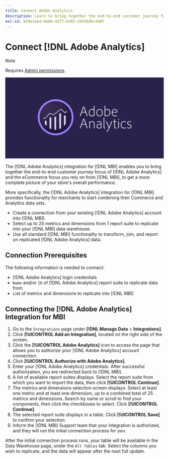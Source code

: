 ```yaml
---
title: Connect Adobe Analytics
description: Learn to bring together the end-to-end customer journey focus of [!DNL Adobe Analytics] and the eCommerce focus you rely on from [!DNL MBI].
exl-id: 824e1ee4-6b88-42f7-b265-29330dbc4407
---
```

# Connect [!DNL Adobe Analytics]

>[!NOTE]
>
>Requires [Admin permissions](../../../administrator/user-management/user-management.md).

![](../../../assets/adobe-analytic-slogo.png)

The [!DNL Adobe Analytics] integration for [!DNL MBI] enables you to bring together the end-to-end customer journey focus of [!DNL Adobe Analytics] and the eCommerce focus you rely on from [!DNL MBI], to get a more complete picture of your store's overall performance.

More specifically, the [!DNL Adobe Analytics] integration for [!DNL MBI] provides functionality for merchants to start combining their Commerce and Analytics data sets.
- Create a connection from your existing [!DNL Adobe Analytics] account into [!DNL MBI].
- Select up to 25 metrics and dimensions from 1 report suite to replicate into your [!DNL MBI] data warehouse.
- Use all standard [!DNL MBI] functionality to transform, join, and report on replicated [!DNL Adobe Analytics] data.

## Connection Prerequisites

The following information is needed to connect:
- [!DNL Adobe Analytics] login credentials
- `Name` and/or `ID` of [!DNL Adobe Analytics] report suite to replicate data from
- List of metrics and dimensions to replicate into [!DNL MBI]

## Connecting the [!DNL Adobe Analytics] Integration for MBI

1. Go to the `Integrations` page under **[!DNL Manage Data** > **Integrations]**.
1. Click **[!UICONTROL Add an Integration]**, located on the right side of the screen.
1. Click the **[!UICONTROL Adobe Analytics]** icon to access the page that allows you to authorize your [!DNL Adobe Analytics] account connection.
1. Click **[!UICONTROL Authorize with Adobe Analytics]**.
1. Enter your [!DNL Adobe Analytics] credentials. After successful authorization, you are redirected back to [!DNL MBI].
1. A list of available report suites displays. Select the report suite from which you want to import the data, then click **[!UICONTROL Continue]**.
1. The metrics and dimensions selection screen displays. Select at least one metric and at least one dimension, up to a combined total of 25 metrics and dimensions. Search by name or scroll to find your components, then click the checkboxes to select. Click **[!UICONTROL Continue]**.
1. The selected report suite displays in a table. Click **[!UICONTROL Save]** to confirm your selection.
1. Inform the [!DNL MBI] Support team that your integration is authorized, and they will run the initial connection process for you.

After the initial connection process runs, your table will be available in the Data Warehouse page, under the `All Tables` tab. Select the columns you wish to replicate, and the data will appear after the next full update.
